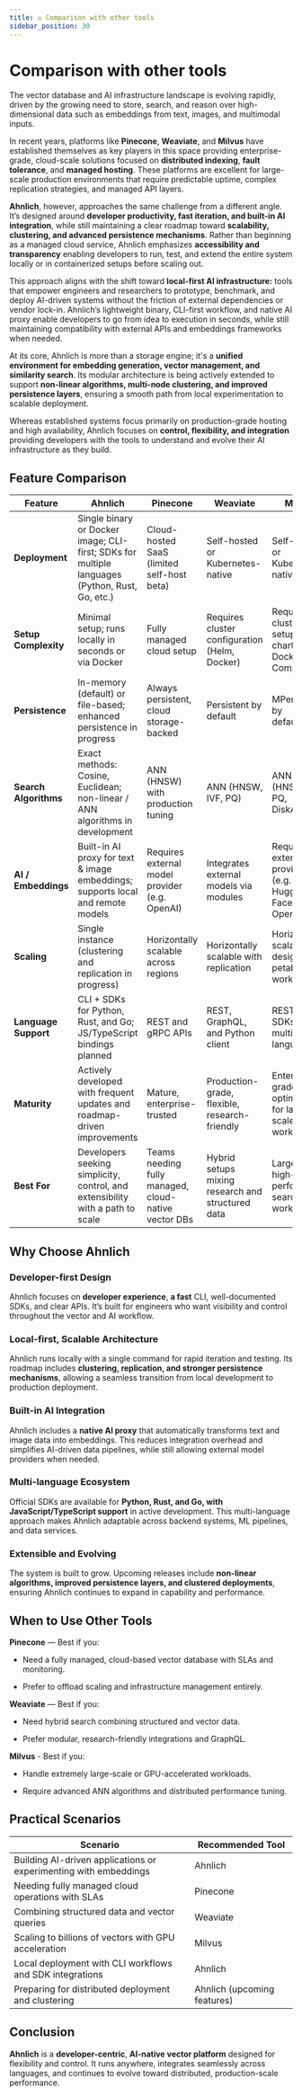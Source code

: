```yaml
---
title: ⚖️ Comparison with other tools
sidebar_position: 30
---
```


# Comparison with other tools

The vector database and AI infrastructure landscape is evolving rapidly, driven by the growing need to store, search, and reason over high-dimensional data such as embeddings from text, images, and multimodal inputs.

In recent years, platforms like **Pinecone**, **Weaviate**, and **Milvus** have established themselves as key players in this space  providing enterprise-grade, cloud-scale solutions focused on **distributed indexing**, **fault tolerance**, and **managed hosting**. These platforms are excellent for large-scale production environments that require predictable uptime, complex replication strategies, and managed API layers.

**Ahnlich**, however, approaches the same challenge from a different angle. It’s designed around **developer productivity, fast iteration, and built-in AI integration**, while still maintaining a clear roadmap toward **scalability, clustering, and advanced persistence mechanisms**. Rather than beginning as a managed cloud service, Ahnlich emphasizes **accessibility and transparency** enabling developers to run, test, and extend the entire system locally or in containerized setups before scaling out.

This approach aligns with the shift toward **local-first AI infrastructure:** tools that empower engineers and researchers to prototype, benchmark, and deploy AI-driven systems without the friction of external dependencies or vendor lock-in. Ahnlich’s lightweight binary, CLI-first workflow, and native AI proxy enable developers to go from idea to execution in seconds, while still maintaining compatibility with external APIs and embeddings frameworks when needed.

At its core, Ahnlich is more than a storage engine; it's a **unified environment for embedding generation, vector management, and similarity search**. Its modular architecture is being actively extended to support **non-linear algorithms, multi-node clustering, and improved persistence layers**, ensuring a smooth path from local experimentation to scalable deployment.

Whereas established systems focus primarily on production-grade hosting and high availability, Ahnlich focuses on **control, flexibility, and integration** providing developers with the tools to understand and evolve their AI infrastructure as they build.


## Feature Comparison
| Feature | Ahnlich | Pinecone | Weaviate | Milvus
| ----- | ----- | ----- | ----- | ----- |
| **Deployment** | Single binary or Docker image; CLI-first; SDKs for multiple languages (Python, Rust, Go, etc.) | Cloud-hosted SaaS (limited self-host beta) | Self-hosted or Kubernetes-native | Self-hosted or Kubernetes-native |
| **Setup Complexity** | Minimal setup; runs locally in seconds or via Docker | Fully managed cloud setup | Requires cluster configuration (Helm, Docker) | Requires cluster setup (Helm charts, Docker Compose) |
| **Persistence** | In-memory (default) or file-based; enhanced persistence in progress | Always persistent, cloud storage-backed | Persistent by default | MPersistent by defaultilvus |
| **Search Algorithms** | Exact methods: Cosine, Euclidean; non-linear / ANN algorithms in development | ANN (HNSW) with production tuning | ANN (HNSW, IVF, PQ) | ANN (HNSW, IVF, PQ, DiskANN) |
| **AI / Embeddings** | Built-in AI proxy for text & image embeddings; supports local and remote models | Requires external model provider (e.g. OpenAI) | Integrates external models via modules | Requires external provider (e.g. Hugging Face, OpenAI) |
| **Scaling** | Single instance (clustering and replication in progress) | Horizontally scalable across regions | Horizontally scalable with replication | Horizontally scalable, designed for petabyte workloads |
| **Language Support** | CLI + SDKs for Python, Rust, and Go; JS/TypeScript bindings planned | REST and gRPC APIs | REST, GraphQL, and Python client | REST and SDKs for multiple languages |
| **Maturity** | Actively developed with frequent updates and roadmap-driven improvements | Mature, enterprise-trusted | Production-grade, flexible, research-friendly | Enterprise-grade, optimized for large-scale workloads |
| **Best For** | Developers seeking simplicity, control, and extensibility with a path to scale | Teams needing fully managed, cloud-native vector DBs | Hybrid setups mixing research and structured data | Large-scale, high-performance search workloads |


## Why Choose Ahnlich

### Developer-first Design

Ahnlich focuses on **developer experience**, **a fast** CLI, well-documented SDKs, and clear APIs. It’s built for engineers who want visibility and control throughout the vector and AI workflow.

### Local-first, Scalable Architecture

Ahnlich runs locally with a single command for rapid iteration and testing. Its roadmap includes **clustering, replication, and stronger persistence mechanisms**, allowing a seamless transition from local development to production deployment.

### Built-in AI Integration

Ahnlich includes a **native AI proxy** that automatically transforms text and image data into embeddings. This reduces integration overhead and simplifies AI-driven data pipelines, while still allowing external model providers when needed.

### Multi-language Ecosystem

Official SDKs are available for **Python, Rust, and Go, with JavaScript/TypeScript support** in active development. This multi-language approach makes Ahnlich adaptable across backend systems, ML pipelines, and data services.

### Extensible and Evolving

The system is built to grow. Upcoming releases include **non-linear algorithms, improved persistence layers, and clustered deployments**, ensuring Ahnlich continues to expand in capability and performance.

## When to Use Other Tools
**Pinecone** — Best if you:
- Need a fully managed, cloud-based vector database with SLAs and monitoring.

- Prefer to offload scaling and infrastructure management entirely.

**Weaviate** — Best if you:
- Need hybrid search combining structured and vector data.

- Prefer modular, research-friendly integrations and GraphQL.

**Milvus** - Best if you:
- Handle extremely large-scale or GPU-accelerated workloads.

- Require advanced ANN algorithms and distributed performance tuning.

## Practical Scenarios

| Scenario | Recommended Tool | 
| ----- | ----- |
| Building AI-driven applications or experimenting with embeddings | Ahnlich | 
| Needing fully managed cloud operations with SLAs | Pinecone | 
| Combining structured data and vector queries  | Weaviate |
| Scaling to billions of vectors with GPU acceleration | Milvus |
| Local deployment with CLI workflows and SDK integrations | Ahnlich |
| Preparing for distributed deployment and clustering | Ahnlich (upcoming features) |


## Conclusion
**Ahnlich** is a **developer-centric**, **AI-native vector platform** designed for flexibility and control.
 It runs anywhere, integrates seamlessly across languages, and continues to evolve toward distributed, production-scale performance.


